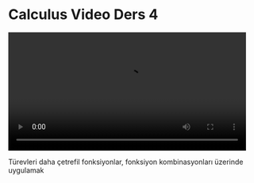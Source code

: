 # Calculus Video Ders 4

<video width="95%" controls>
    <source src="https://drive.google.com/uc?export=view&id=1r4M5g_UNzMOVpsrUS1OY98UFEycdgRMK" type='video/mp4'>
</video>

Türevleri daha çetrefil fonksiyonlar, fonksiyon kombinasyonları üzerinde uygulamak

